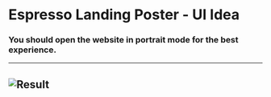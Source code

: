 # Espresso Landing Poster - UI Idea
### You should open the website in portrait mode for the best experience.
---
![Result](./images/landing.png" "a title")
---